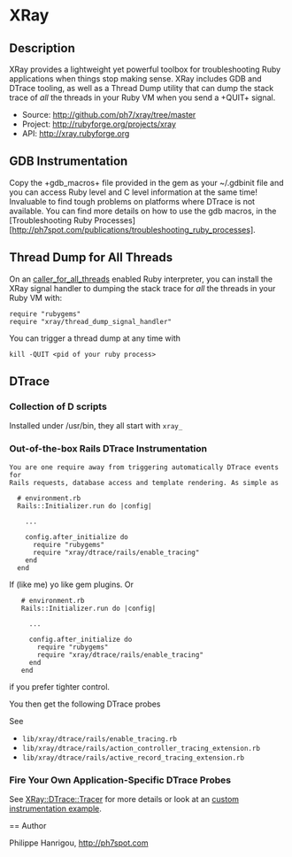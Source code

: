 XRay
====

Description
-----------

  XRay provides a lightweight yet powerful toolbox for troubleshooting Ruby
  applications when things stop making sense. XRay includes GDB and DTrace 
  tooling, as well as a Thread Dump utility that can dump the stack trace 
  of _all_ the threads in your Ruby VM when you send a +QUIT+ signal.


* Source: http://github.com/ph7/xray/tree/master
* Project: http://rubyforge.org/projects/xray
* API: http://xray.rubyforge.org

GDB Instrumentation
-------------------

  Copy the +gdb_macros+ file provided in the gem as your ~/.gdbinit file
  and you can access Ruby level and C level information at the same time!
  Invaluable to find tough problems on platforms where DTrace is not
  available. You can find more details on how to use the gdb macros, in the
  [Troubleshooting Ruby Processes][http://ph7spot.com/publications/troubleshooting_ruby_processes].
  
Thread Dump for All Threads
---------------------------

  On an [caller_for_all_threads](http://ph7spot.com/caller_for_all_threads)
  enabled Ruby interpreter, you can install the XRay signal handler
  to dumping the stack trace for _all_ the threads in your Ruby VM with:

    require "rubygems"
    require "xray/thread_dump_signal_handler"

  You can trigger a thread dump at any time with

    kill -QUIT <pid of your ruby process>

DTrace
------

### Collection of D scripts ###

  Installed under /usr/bin, they all start with `xray_`

  ### Out-of-the-box Rails DTrace Instrumentation ###

    You are one require away from triggering automatically DTrace events for 
    Rails requests, database access and template rendering. As simple as 

      # environment.rb
      Rails::Initializer.run do |config|

        ...

        config.after_initialize do
          require "rubygems"
          require "xray/dtrace/rails/enable_tracing"
        end  
      end

  If (like me) yo like gem plugins. Or

       # environment.rb
       Rails::Initializer.run do |config|

         ...

         config.after_initialize do
           require "rubygems"
           require "xray/dtrace/rails/enable_tracing"
         end  
       end

  if you prefer tighter control.

  You then get the  following DTrace probes

  See 
  * `lib/xray/dtrace/rails/enable_tracing.rb`
  * `lib/xray/dtrace/rails/action_controller_tracing_extension.rb`
  * `lib/xray/dtrace/rails/active_record_tracing_extension.rb`

### Fire Your Own Application-Specific DTrace Probes ###

  See [XRay::DTrace::Tracer](http://github.com/ph7/xray/tree/master/lib/xray/dtrace/tracer.rb)
  for more details or look at an [custom instrumentation example](http://github.com/ph7/xray/tree/master/examples/dtrace/simple_ruby_script_with_tracer_custom_dtrace_instrumentation.rb).
  

== Author

Philippe Hanrigou,
http://ph7spot.com

